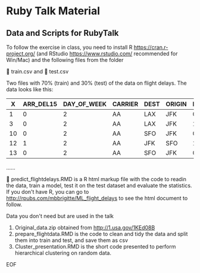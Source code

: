 # Ruby Talk Material
## Data and Scripts for RubyTalk

To follow the exercise in class, you need to install R https://cran.r-project.org/ (and RStudio https://www.rstudio.com/ recommended for Win/Mac) and the following files from the folder

 :floppy_disk: train.csv and  :floppy_disk: test.csv

Two files with 70% (train) and 30% (test) of the data on flight delays. The data looks like this:

X |ARR_DEL15| DAY_OF_WEEK |CARRIER| DEST| ORIGIN| DEP_TIME_BLK
------------ | ------------ | ------------ | ------------ | ------------ | ----------- | -------------
1 |         0|           2|      AA|  LAX   | JFK   | 0900-0959
3 |         0|           2|      AA|  LAX    |JFK    |1200-1259
10|         0|           2|      AA|  SFO    |JFK   | 0700-0759
12|         1|           2|      AA|  JFK    |SFO  |  1100-1159
13|         0|           2|      AA|  SFO    |JFK |   0800-0859
......

 :page_facing_up: predict_flightdelays.RMD is a R html markup file with the code to readin the data, train a model, test it on the test dataset and evaluate the statistics. If you don't have R, you can go to http://rpubs.com/mbbrigitte/ML_flight_delays to see the html document to follow.


Data you don't need but are used in the talk

1. Original_data.zip obtained from http://1.usa.gov/1KEd08B
2. prepare_flightdata.RMD is the code to clean and tidy the data and split them into train and test, and save them as csv
3. Cluster_presentation.RMD is the short code presented to perform hierarchical clustering on random data.

EOF
